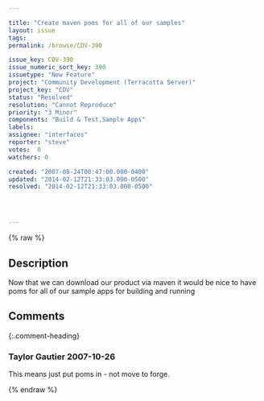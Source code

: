 ```yaml
---

title: "Create maven poms for all of our samples"
layout: issue
tags: 
permalink: /browse/CDV-390

issue_key: CDV-390
issue_numeric_sort_key: 390
issuetype: "New Feature"
project: "Community Development (Terracotta Server)"
project_key: "CDV"
status: "Resolved"
resolution: "Cannot Reproduce"
priority: "3 Minor"
components: "Build & Test,Sample Apps"
labels: 
assignee: "interfaces"
reporter: "steve"
votes:  0
watchers: 0

created: "2007-08-24T00:47:00.000-0400"
updated: "2014-02-12T21:33:03.000-0500"
resolved: "2014-02-12T21:33:03.000-0500"




---
```


{% raw %}

## Description

<div markdown="1" class="description">

Now that we can download our product via maven it would be nice to have poms for all of our sample apps for building and running

</div>

## Comments


{:.comment-heading}
### **Taylor Gautier** <span class="date">2007-10-26</span>

<div markdown="1" class="comment">

This means just put poms in - not move to forge.

</div>



{% endraw %}
